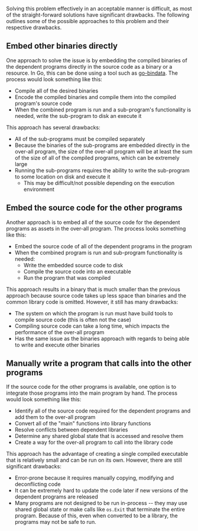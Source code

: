 Solving this problem effectively in an acceptable manner is difficult, as most of the straight-forward solutions have significant drawbacks. The following outlines some of the possible approaches to this problem and their respective drawbacks.

## Embed other binaries directly
One approach to solve the issue is by embedding the compiled binaries of the dependent programs directly in the source code as a binary or a resource. In Go, this can be done using a tool such as [go-bindata](https://github.com/jteeuwen/go-bindata). The process would look something like this:

* Compile all of the desired binaries
* Encode the compiled binaries and compile them into the compiled program's source code
* When the combined program is run and a sub-program's functionality is needed, write the sub-program to disk an execute it

This approach has several drawbacks:

* All of the sub-programs must be compiled separately
* Because the binaries of the sub-programs are embedded directly in the over-all program, the size of the over-all program will be at least the sum of the size of all of the compiled programs, which can be extremely large
* Running the sub-programs requires the ability to write the sub-program to some location on disk and execute it
  * This may be difficult/not possible depending on the execution environment

## Embed the source code for the other programs
Another approach is to embed all of the source code for the dependent programs as assets in the over-all program. The process looks something like this:

* Embed the source code of all of the dependent programs in the program
* When the combined program is run and sub-program functionality is needed:
  * Write the embedded source code to disk
  * Compile the source code into an executable
  * Run the program that was compiled

This approach results in a binary that is much smaller than the previous approach because source code takes up less space than binaries and the common library code is omitted. However, it still has many drawbacks:

* The system on which the program is run must have build tools to compile source code (this is often not the case)
* Compiling source code can take a long time, which impacts the performance of the over-all program
* Has the same issue as the binaries approach with regards to being able to write and execute other binaries

## Manually write a program that calls into the other programs
If the source code for the other programs is available, one option is to integrate those programs into the main program by hand. The process would look something like this:

* Identify all of the source code required for the dependent programs and add them to the over-all program
* Convert all of the "main" functions into library functions
* Resolve conflicts between dependent libraries
* Determine any shared global state that is accessed and resolve them
* Create a way for the over-all program to call into the library code

This approach has the advantage of creating a single compiled executable that is relatively small and can be run on its own. However, there are still significant drawbacks:

* Error-prone because it requires manually copying, modifying and deconflicting code
* It can be extremely hard to update the code later if new versions of the dependent programs are released
* Many programs are not designed to be run in-process -- they may use shared global state or make calls like `os.Exit` that terminate the entire program. Because of this, even when converted to be a library, the programs may not be safe to run.